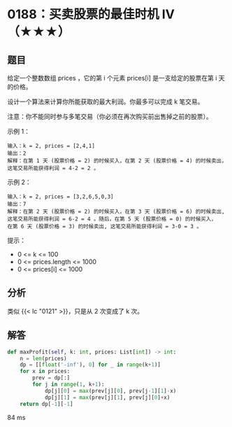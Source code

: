 # 0188：买卖股票的最佳时机 IV（★★★）


## 题目

给定一个整数数组 prices ，它的第 i 个元素 prices[i] 是一支给定的股票在第 i 天的价格。

设计一个算法来计算你所能获取的最大利润。你最多可以完成 k 笔交易。

注意：你不能同时参与多笔交易（你必须在再次购买前出售掉之前的股票）。


示例 1：

    输入：k = 2, prices = [2,4,1]
    输出：2
    解释：在第 1 天 (股票价格 = 2) 的时候买入，在第 2 天 (股票价格 = 4) 的时候卖出，
    这笔交易所能获得利润 = 4-2 = 2 。

示例 2：

    输入：k = 2, prices = [3,2,6,5,0,3]
    输出：7
    解释：在第 2 天 (股票价格 = 2) 的时候买入，在第 3 天 (股票价格 = 6) 的时候卖出, 
    这笔交易所能获得利润 = 6-2 = 4 。随后，在第 5 天 (股票价格 = 0) 的时候买入，
    在第 6 天 (股票价格 = 3) 的时候卖出, 这笔交易所能获得利润 = 3-0 = 3 。
	
提示：
- 0 <= k <= 100
- 0 <= prices.length <= 1000
- 0 <= prices[i] <= 1000
     
## 分析

类似 {{< lc "0121" >}}，只是从 2 次变成了 k 次。
			
## 解答

```python
def maxProfit(self, k: int, prices: List[int]) -> int:
    n = len(prices)
    dp = [[float('-inf'), 0] for _ in range(k+1)] 
    for x in prices:
        prev = dp[:]
        for j in range(1, k+1):
            dp[j][0] = max(prev[j][0], prev[j-1][1]-x)
            dp[j][1] = max(prev[j][1], prev[j][0]+x)
    return dp[-1][-1]
```
84 ms
